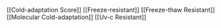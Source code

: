 [[Cold-adaptation Score]]
[[Freeze-resistant]]
[[Freeze-thaw Resistant]]
[[Molecular Cold-adaptation]]
[[Uv-c Resistant]]
